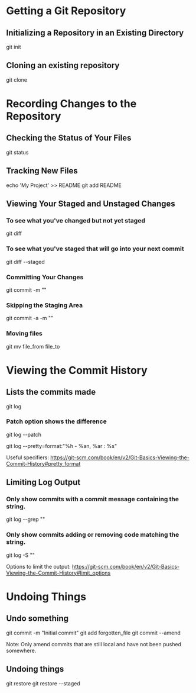 # Getting a Git Repository

## Initializing a Repository in an Existing Directory
git init

## Cloning an existing repository
git clone <url>

# Recording Changes to the Repository

## Checking the Status of Your Files
git status

## Tracking New Files
echo 'My Project' >> README
git add README

## Viewing Your Staged and Unstaged Changes

### To see what you've changed but not yet staged
git diff

### To see what you've staged that will go into your next commit
git diff --staged

### Committing Your Changes
git commit -m "<message>"

### Skipping the Staging Area
git commit -a -m "<message>"

### Moving files
git mv file_from file_to


# Viewing the Commit History

## Lists the commits made
git log

### Patch option shows the difference
git log --patch

git log --pretty=format:"%h - %an, %ar : %s"

Useful specifiers: https://git-scm.com/book/en/v2/Git-Basics-Viewing-the-Commit-History#pretty_format

## Limiting Log Output

### Only show commits with a commit message containing the string.
git log --grep "<string>"

### Only show commits adding or removing code matching the string.
git log -S "<string>"

Options to limit the output: https://git-scm.com/book/en/v2/Git-Basics-Viewing-the-Commit-History#limit_options

# Undoing Things

## Undo something
git commit -m "Initial commit"
git add forgotten_file
git commit --amend

Note: Only amend commits that are still local and have not been pushed somewhere.

## Undoing things
git restore
git restore --staged




